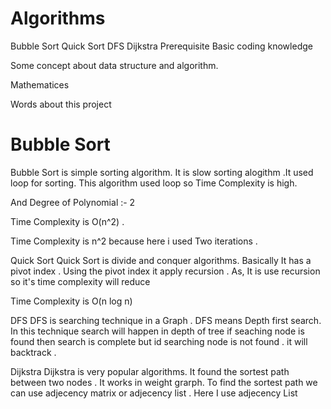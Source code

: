 # Algorithms
Bubble Sort
Quick Sort
DFS
Dijkstra
Prerequisite
Basic coding knowledge

Some concept about data structure and algorithm.


Mathematices

Words about this project
# Bubble Sort
Bubble Sort is simple sorting algorithm. It is slow sorting alogithm .It used loop for sorting. This algorithm used loop so Time Complexity is high.

And Degree of Polynomial :- 2

Time Complexity is O(n^2) .

Time Complexity is n^2 because here i used Two iterations .

Quick Sort
Quick Sort is divide and conquer algorithms. Basically It has a pivot index . Using the pivot index it apply recursion . As, It is use recursion so it's time complexity will reduce

Time Complexity is O(n log n)

DFS
DFS is searching technique in a Graph . DFS means Depth first search. In this technique search will happen in depth of tree if seaching node is found then search is complete but id searching node is not found . it will backtrack .


Dijkstra
Dijkstra is very popular algorithms. It found the sortest path between two nodes . It works in weight grarph. To find the sortest path we can use adjecency matrix or adjecency list . Here I use adjecency List 
